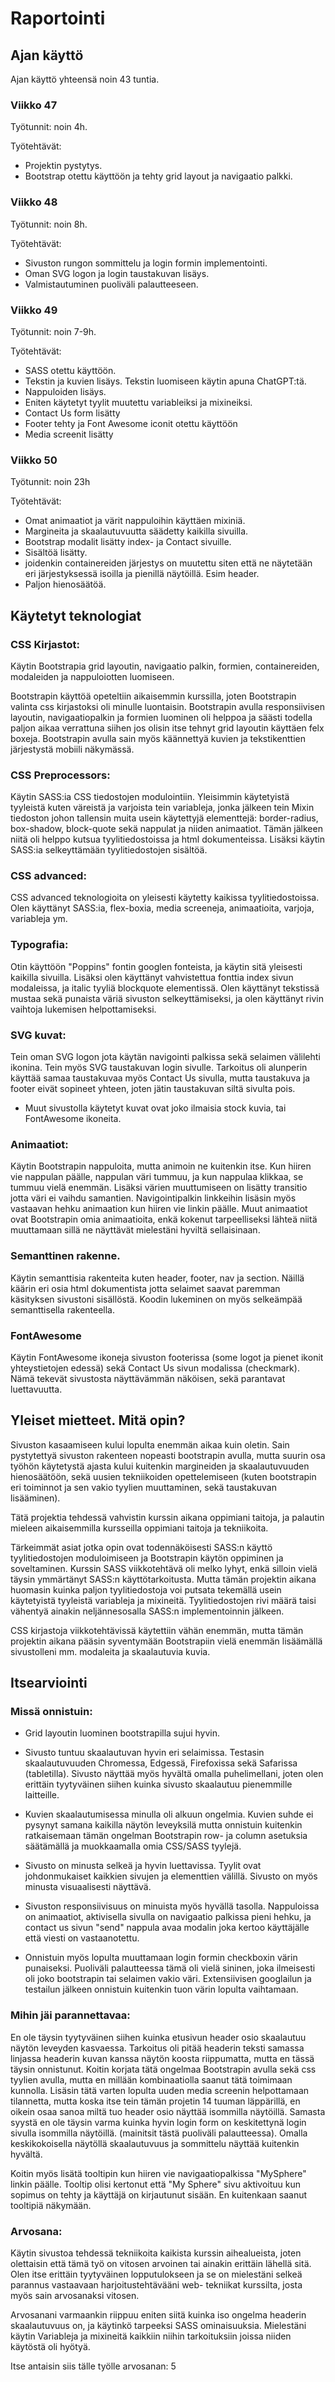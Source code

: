 # Raportointi

## Ajan käyttö

Ajan käyttö yhteensä noin 43 tuntia.

### Viikko 47
Työtunnit: noin 4h.

Työtehtävät:

* Projektin pystytys. 
* Bootstrap otettu käyttöön ja tehty grid layout ja navigaatio palkki.

### Viikko 48
Työtunnit: noin 8h.

Työtehtävät:

* Sivuston rungon sommittelu ja login formin implementointi. 
* Oman SVG logon ja login taustakuvan lisäys. 
* Valmistautuminen puoliväli palautteeseen.

### Viikko 49
Työtunnit: noin 7-9h.

Työtehtävät:

* SASS otettu käyttöön. 
* Tekstin ja kuvien lisäys. Tekstin luomiseen käytin apuna ChatGPT:tä.
* Nappuloiden lisäys. 
* Eniten käytetyt tyylit muutettu variableiksi ja mixineiksi.
* Contact Us form lisätty
* Footer tehty ja Font Awesome iconit otettu käyttöön
* Media screenit lisätty

### Viikko 50
Työtunnit: noin 23h

Työtehtävät:
* Omat animaatiot ja värit nappuloihin käyttäen mixiniä.
* Margineita ja skaalautuvuutta säädetty kaikilla sivuilla.
* Bootstrap modalit lisätty index- ja Contact sivuille.
* Sisältöä lisätty.
* joidenkin containereiden järjestys on muutettu siten että ne näytetään eri järjestyksessä isoilla ja pienillä näytöillä. Esim header.
* Paljon hienosäätöä.

## Käytetyt teknologiat

### CSS Kirjastot:
Käytin Bootstrapia grid layoutin, navigaatio palkin, formien, containereiden, modaleiden ja nappuloiotten luomiseen.

Bootstrapin käyttöä opeteltiin aikaisemmin kurssilla, joten Bootstrapin valinta css kirjastoksi oli minulle luontaisin. Bootstrapin avulla responsiivisen layoutin, navigaatiopalkin ja formien luominen oli helppoa ja säästi todella paljon aikaa verrattuna siihen jos olisin itse tehnyt grid layoutin käyttäen felx boxeja. Bootstrapin avulla sain myös käännettyä kuvien ja tekstikenttien järjestystä mobiili näkymässä.

### CSS Preprocessors:
Käytin SASS:ia CSS tiedostojen modulointiin. Yleisimmin käytetyistä tyyleistä kuten väreistä ja varjoista tein variableja, jonka jälkeen tein Mixin tiedoston johon tallensin muita usein käytettyjä elementtejä: border-radius, box-shadow, block-quote sekä nappulat ja niiden animaatiot. Tämän jälkeen niitä oli helppo kutsua tyylitiedostoissa ja html dokumenteissa.
Lisäksi käytin SASS:ia selkeyttämään tyylitiedostojen sisältöä.

### CSS advanced:
CSS advanced teknologioita on yleisesti käytetty kaikissa tyylitiedostoissa. Olen käyttänyt SASS:ia, flex-boxia, media screeneja, animaatioita, varjoja, variableja ym.

### Typografia:
Otin käyttöön "Poppins" fontin googlen fonteista, ja käytin sitä yleisesti kaikilla sivuilla. Lisäksi olen käyttänyt vahvistettua fonttia index sivun modaleissa, ja italic tyyliä blockquote elementissä. Olen käyttänyt tekstissä mustaa sekä punaista väriä sivuston selkeyttämiseksi, ja olen käyttänyt rivin vaihtoja lukemisen helpottamiseksi.

### SVG kuvat:
Tein oman SVG logon jota käytän navigointi palkissa sekä selaimen välilehti ikonina. Tein myös SVG taustakuvan login sivulle.
Tarkoitus oli alunperin käyttää samaa taustakuvaa myös Contact Us sivulla, mutta taustakuva ja footer eivät sopineet yhteen, joten jätin taustakuvan siltä sivulta pois.

* Muut sivustolla käytetyt kuvat ovat joko ilmaisia stock kuvia, tai FontAwesome ikoneita.

### Animaatiot:
Käytin Bootstrapin nappuloita, mutta animoin ne kuitenkin itse. Kun hiiren vie nappulan päälle, nappulan väri tummuu, ja kun nappulaa klikkaa, se tummuu vielä enemmän. Lisäksi värien muuttumiseen on lisätty transitio jotta väri ei vaihdu samantien.
Navigointipalkin linkkeihin lisäsin myös vastaavan hehku animaation kun hiiren vie linkin päälle.
Muut animaatiot ovat Bootstrapin omia animaatioita, enkä kokenut tarpeelliseksi lähteä niitä muuttamaan sillä ne näyttävät mielestäni hyviltä sellaisinaan.

### Semanttinen rakenne.
Käytin semanttisia rakenteita kuten header, footer, nav ja section. Näillä käärin eri osia html dokumentista jotta selaimet saavat paremman käsityksen sivustoni sisällöstä. Koodin lukeminen on myös selkeämpää semanttisella rakenteella.

### FontAwesome
Käytin FontAwesome ikoneja sivuston footerissa (some logot ja pienet ikonit yhteystietojen edessä) sekä Contact Us sivun modalissa (checkmark). Nämä tekevät sivustosta näyttävämmän näköisen, sekä parantavat luettavuutta.

## Yleiset mietteet. Mitä opin?
Sivuston kasaamiseen kului lopulta enemmän aikaa kuin oletin. Sain pystytettyä sivuston rakenteen nopeasti bootstrapin avulla, mutta suurin osa työhön käytetystä ajasta kului kuitenkin margineiden ja skaalautuvuuden hienosäätöön, sekä uusien tekniikoiden opettelemiseen (kuten bootstrapin eri toiminnot ja sen vakio tyylien muuttaminen, sekä taustakuvan lisääminen).

Tätä projektia tehdessä vahvistin kurssin aikana oppimiani taitoja, ja palautin mieleen aikaisemmilla kursseilla oppimiani taitoja ja tekniikoita.

Tärkeimmät asiat jotka opin ovat todennäköisesti SASS:n käyttö tyylitiedostojen moduloimiseen ja Bootstrapin käytön oppiminen ja soveltaminen. Kurssin SASS viikkotehtävä oli melko lyhyt, enkä silloin vielä täysin ymmärtänyt SASS:n käyttötarkoitusta. Mutta tämän projektin aikana huomasin kuinka paljon tyylitiedostoja voi putsata tekemällä usein käytetyistä tyyleistä variableja ja mixineitä. Tyylitiedostojen rivi määrä taisi vähentyä ainakin neljännesosalla SASS:n implementoinnin jälkeen.

CSS kirjastoja viikkotehtävissä käytettiin vähän enemmän, mutta tämän projektin aikana pääsin syventymään Bootstrapiin vielä enemmän lisäämällä sivustolleni mm. modaleita ja skaalautuvia kuvia.

## Itsearviointi

### Missä onnistuin:
* Grid layoutin luominen bootstrapilla sujui hyvin.

* Sivusto tuntuu skaalautuvan hyvin eri selaimissa. Testasin skaalautuvuuden Chromessa, Edgessä, Firefoxissa sekä Safarissa (tabletilla). Sivusto näyttää myös hyvältä omalla puhelimellani, joten olen erittäin tyytyväinen siihen kuinka sivusto skaalautuu pienemmille laitteille.

* Kuvien skaalautumisessa minulla oli alkuun ongelmia. Kuvien suhde ei pysynyt samana kaikilla näytön leveyksilä mutta onnistuin kuitenkin ratkaisemaan tämän ongelman Bootstrapin row- ja column asetuksia säätämällä ja muokkaamalla omia CSS/SASS tyylejä.

* Sivusto on minusta selkeä ja hyvin luettavissa. Tyylit ovat johdonmukaiset kaikkien sivujen ja elementtien välillä. Sivusto on myös minusta visuaalisesti näyttävä.

* Sivuston responsiivisuus on minuista myös hyvällä tasolla. Nappuloissa on animaatiot, aktivisella sivulla on navigaatio palkissa pieni hehku, ja contact us sivun "send" nappula avaa modalin joka kertoo käyttäjälle että viesti on vastaanotettu.

* Onnistuin myös lopulta muuttamaan login formin checkboxin värin punaiseksi. Puoliväli palautteessa tämä oli vielä sininen, joka ilmeisesti oli joko bootstrapin tai selaimen vakio väri. Extensiivisen googlailun ja testailun jälkeen onnistuin kuitenkin tuon värin lopulta vaihtamaan.


### Mihin jäi parannettavaa:
En ole täysin tyytyväinen siihen kuinka etusivun header osio skaalautuu näytön leveyden kasvaessa. Tarkoitus oli pitää headerin teksti samassa linjassa headerin kuvan kanssa näytön koosta riippumatta, mutta en tässä täysin onnistunut. Koitin korjata tätä ongelmaa Bootstrapin avulla sekä css tyylien avulla, mutta en millään kombinaatiolla saanut tätä toimimaan kunnolla. Lisäsin tätä varten lopulta uuden media screenin helpottamaan tilannetta, mutta koska itse tein tämän projetin 14 tuuman läppärillä, en oikein osaa sanoa miltä tuo header osio näyttää isommilla näytöillä.
Samasta syystä en ole täysin varma kuinka hyvin login form on keskitettynä login sivulla isommilla näytöillä. (mainitsit tästä puoliväli palautteessa). Omalla keskikokoisella näytöllä skaalautuvuus ja sommittelu näyttää kuitenkin hyvältä.

Koitin myös lisätä tooltipin kun hiiren vie navigaatiopalkissa "MySphere" linkin päälle. Tooltip olisi kertonut että "My Sphere" sivu aktivoituu kun sopimus on tehty ja käyttäjä on kirjautunut sisään. En kuitenkaan saanut tooltipiä näkymään.

### Arvosana:

Käytin sivustoa tehdessä tekniikoita kaikista kurssin aihealueista, joten olettaisin että tämä työ on vitosen arvoinen tai ainakin erittäin lähellä sitä. Olen itse erittäin tyytyväinen lopputulokseen ja se on mielestäni selkeä parannus vastaavaan harjoitustehtävääni web- tekniikat kurssilta, josta myös sain arvosanaksi vitosen.

Arvosanani varmaankin riippuu eniten siitä kuinka iso ongelma headerin skaalautuvuus on, ja käytinkö tarpeeksi SASS ominaisuuksia. Mielestäni käytin Variableja ja mixineitä kaikkiin niihin tarkoituksiin joissa niiden käytöstä oli hyötyä.

Itse antaisin siis tälle työlle arvosanan: 5
